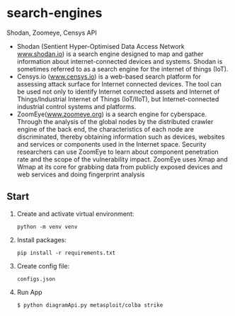 # search-engines
Shodan, Zoomeye, Censys API

- Shodan (Sentient Hyper-Optimised Data Access Network www.shodan.io) is a search engine designed to map and gather information about internet-connected devices and systems. 
Shodan is sometimes referred to as a search engine for the internet of things (IoT).
- Censys.io (www.censys.io) is a web-based search platform for assessing attack surface for Internet connected devices. 
The tool can be used not only to identify Internet connected assets and Internet of Things/Industrial Internet of Things (IoT/IIoT), but Internet-connected industrial control systems and platforms.
- ZoomEye(www.zoomeye.org) is a search engine for cyberspace. Through the analysis of the global nodes by the distributed crawler engine of the back end, the characteristics of each node are discriminated,
thereby obtaining information such as devices, websites and services or components used in the Internet space. Security researchers can use ZoomEye to learn about component penetration rate and the scope of the vulnerability impact.
ZoomEye uses Xmap and Wmap at its core for grabbing data from publicly exposed devices and web services and doing fingerprint analysis


## Start

1. Create and activate virtual environment:

    `python -m venv venv`

2. Install packages:

    `pip install -r requirements.txt`

3. Create config file:

    `configs.json`
4. Run App
    
    `$ python diagramApi.py metasploit/colba strike`

